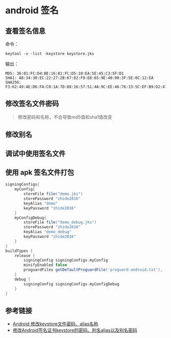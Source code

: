 # android 签名

## 查看签名信息

命令：

```
keytool -v -list -keystore keystore.jks
```

输出：

```
MD5: 36:01:FC:D4:BE:16:81:FC:D5:10:EA:5E:45:C3:5F:D1
SHA1: A8:34:30:EC:22:27:2B:67:82:F0:E8:65:9E:40:90:3F:5E:0C:12:EA
SHA256: F3:62:49:AE:D6:FA:C0:1A:7D:88:16:57:51:4A:9C:EE:46:76:33:5C:EF:B9:D2:47:7A:A4:F6:A7:41:06:11:94
```

## 修改签名文件密码

> 修改密码和名称，不会导致md5值和sha1值改变

## 修改别名

## 调试中使用签名文件

## 使用 apk 签名文件打包

```groovy
signingConfigs{
    myConfig{
        storeFile file("demo.jks")
        storePassword "zhide2016"
        keyAlias "demo"
        keyPassword "zhide2016"
    }
    myConfigDebug{
        storeFile file("demo_debug.jks")
        storePassword "zhide2016"
        keyAlias "demo_debug"
        keyPassword "zhide2016"
    }
}
buildTypes {
    release {
        signingConfig signingConfigs.myConfig
        minifyEnabled false
        proguardFiles getDefaultProguardFile('proguard-android.txt'), 'proguard-rules.pro'
    }
    debug {
        signingConfig signingConfigs.myConfigDebug
    }
}
```

## 参考链接

- [Android 修改keystore文件密码、alias名称](http://blog.csdn.net/smz520/article/details/46788799)
- [修改Android签名证书keystore的密码、别名alias以及别名密码](http://www.cnblogs.com/exmyth/p/4722695.html)
